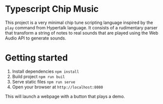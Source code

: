 # Typescript Chip Music

This project is a very minimal chip tune scripting language inspired by the `play` command from Hypertalk language. It consists of a rudimentary parser that transform a string of notes to real sounds that are played using the Web Audio API to generate sounds.

# Getting started

1. Install dependencies `npm install`
2. Build project `npm run buil`
3. Serve static files `npm run serve`
4. Open your browser at `http://localhost:8080`

This will launch a webpage with a button that plays a demo.

